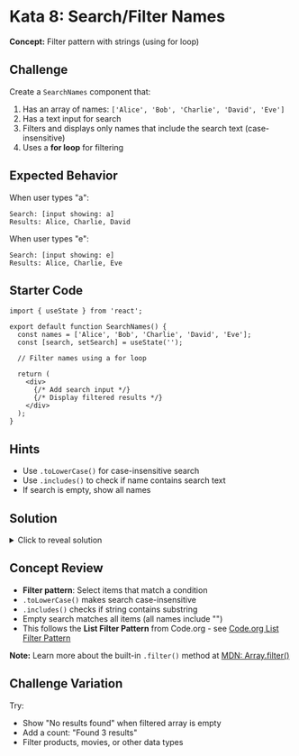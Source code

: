 # Kata 8: Search/Filter Names

**Concept:** Filter pattern with strings (using for loop)

## Challenge

Create a `SearchNames` component that:
1. Has an array of names: `['Alice', 'Bob', 'Charlie', 'David', 'Eve']`
2. Has a text input for search
3. Filters and displays only names that include the search text (case-insensitive)
4. Uses a **for loop** for filtering

## Expected Behavior

When user types "a":
<pre><code>Search: [input showing: a]
Results: Alice, Charlie, David</code></pre>

When user types "e":
<pre><code>Search: [input showing: e]
Results: Alice, Charlie, Eve</code></pre>

## Starter Code

<pre><code class="language-jsx">import { useState } from &#x27;react&#x27;;

export default function SearchNames() {
  const names = [&#x27;Alice&#x27;, &#x27;Bob&#x27;, &#x27;Charlie&#x27;, &#x27;David&#x27;, &#x27;Eve&#x27;];
  const [search, setSearch] = useState(&#x27;&#x27;);
  
  // Filter names using a for loop
  
  return (
    &lt;div&gt;
      {/* Add search input */}
      {/* Display filtered results */}
    &lt;/div&gt;
  );
}</code></pre>

## Hints

- Use `.toLowerCase()` for case-insensitive search
- Use `.includes()` to check if name contains search text
- If search is empty, show all names

## Solution

<details>
<summary>Click to reveal solution</summary>

<pre><code class="language-jsx">import { useState } from &#x27;react&#x27;;

export default function SearchNames() {
  const names = [&#x27;Alice&#x27;, &#x27;Bob&#x27;, &#x27;Charlie&#x27;, &#x27;David&#x27;, &#x27;Eve&#x27;];
  const [search, setSearch] = useState(&#x27;&#x27;);
  
  // FILTER: Find names matching search using a for loop
  const filtered = [];
  for (let i = 0; i &lt; names.length; i++) {
    const nameLower = names[i].toLowerCase();
    const searchLower = search.toLowerCase();
    
    if (nameLower.includes(searchLower)) {
      filtered.push(names[i]);
    }
  }
  
  return (
    &lt;div&gt;
      &lt;input 
        type=&quot;text&quot;
        value={search}
        onChange={(e) =&gt; setSearch(e.target.value)}
        placeholder=&quot;Search names...&quot;
      /&gt;
      &lt;p&gt;Results: {filtered.join(&#x27;, &#x27;)}&lt;/p&gt;
    &lt;/div&gt;
  );
}</code></pre>

</details>

## Concept Review
- **Filter pattern**: Select items that match a condition
- `.toLowerCase()` makes search case-insensitive
- `.includes()` checks if string contains substring
- Empty search matches all items (all names include "")
- This follows the **List Filter Pattern** from Code.org - see [Code.org List Filter Pattern](https://studio.code.org/docs/concepts/patterns/list-filter-pattern/)

**Note:** Learn more about the built-in `.filter()` method at [MDN: Array.filter()](https://developer.mozilla.org/en-US/docs/Web/JavaScript/Reference/Global_Objects/Array/filter)

## Challenge Variation

Try:
- Show "No results found" when filtered array is empty
- Add a count: "Found 3 results"
- Filter products, movies, or other data types

